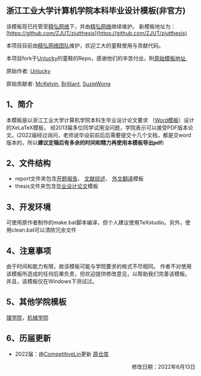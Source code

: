 ## 浙江工业大学计算机学院本科毕业设计模板(非官方)
该模板现已托管至[精弘网络](https://github.com/ZJUT)下，并由[精弘网络](https://github.com/ZJUT)继续维护。
新模板地址为：[https://github.com/ZJUT/zjutthesis](https://github.com/ZJUT/zjutthesis)

本项目目前由[精弘网络团队](http://github.com/ZJUT)维护，欢迎工大的童鞋使用与贡献代码。

本项目fork于[Unlucky](http://blog.thebeyond.name)的童鞋的Repo，感谢他们的辛苦付出，附[原始模板地址](https://github.com/unlucky/zjutthesis),

原始作者:
[Unlucky](https://github.com/unlucky)

原始贡献者:
[McKelvin](https://github.com/mckelvin),
[Brilliant](https://github.com/Brilliant),
[SuzieWong](https://github.com/suziewong)

## 1、简介

本模板是以浙江工业大学计算机学院本科生毕业设计论文要求
（[Word模板](http://www.cs.zjut.edu.cn/html/n2664.html)）设计的XeLaTeX模板，
经2013届多位同学试用没问题，学院表示可以接受PDF版本论文。(2022届经过询问，老师说毕设前前后后需要提交十几个文档，都是交word版本的，所以**建议定稿后有多余的时间和精力再使用本模板导出pdf**)

## 2、文件结构

 - report文件夹包含[开题报告](https://github.com/CompetitiveLin/zjutthesis/blob/master/report/proposal.tex)、
[文献综述](https://github.com/CompetitiveLin/zjutthesis/blob/master/report/literaturereview.tex)、
[外文翻译](https://github.com/CompetitiveLin/zjutthesis/blob/master/report/translation.tex)模板
 - thesis文件夹包含[毕业设计论文](https://github.com/CompetitiveLin/zjutthesis/blob/master/thesis/zjutmain.tex)模板

## 3、开发环境

可使用原作者制作的make.bat脚本编译，但个人建议使用TeXstudio。另外，使用clean.bat可以清除冗余文件

## 4、注意事项

由于时间和能力有限，故该模板可能与学院要求的格式不尽相同。
作者不对使用该模板所造成的任何后果负责，但欢迎提供修改意见，以帮助我们完善该模板。  
并且，该模板仅在Windows下测试过。

## 5、其他学院模板
[理学院](https://github.com/liuzheng712/zjutthesisLXY)，[机械学院](https://github.com/diufanshu/zjutthesis)

## 6、历届更新

 - 2022届：由[CompetitiveLin](https://github.com/CompetitiveLin)更新 [原仓库](https://github.com/CompetitiveLin/zjutthesis/tree/1e6f0bf3d48deeb98a978ad1d0a499e97668d5b1)

<p align="right">修改日期：2022年6月13日</p>
